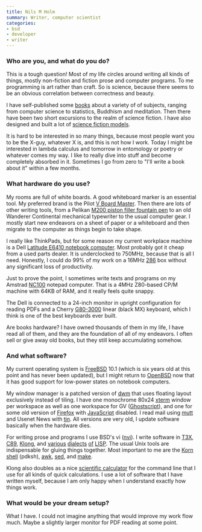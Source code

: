 ```yaml
---
title: Nils M Holm
summary: Writer, computer scientist
categories:
- bsd
- developer
- writer
---
```


### Who are you, and what do you do?

This is a tough question! Most of my life circles around writing all kinds of things, mostly non-fiction and fiction prose and computer programs. To me programming is art rather than craft. So is science, because there seems to be an obvious correlation between correctness and beauty.

I have self-published some [books](http://t3x.org/ "Nils' books.") about a variety of of subjects, ranging from computer science to statistics, Buddhism and meditation. Then there have been two short excursions to the realm of science fiction. I have also designed and built a lot of [science fiction models](http://t3x.org/sf/ "Nils' sci-fi models.").

It is hard to be interested in so many things, because most people want you to be the X-guy, whatever X is, and this is not how I work. Today I might be interested in lambda calculus and tomorrow in entomology or poetry or whatever comes my way. I like to really dive into stuff and become completely absorbed in it. Sometimes I go from zero to "I'll write a book about it" within a few months.

### What hardware do you use?

My rooms are full of white boards. A good whiteboard marker is an essential tool. My preferred brand is the Pilot [V Board Master][v-board-master]. Then there are lots of other writing tools, from a Pelikan [M200 piston filler fountain pen][m200] to an old Wanderer Continental mechanical typewriter to the usual computer gear. I mostly start new endeavors on a sheet of paper or a whiteboard and then migrate to the computer as things begin to take shape.

I really like ThinkPads, but for some reason my current workplace machine is a Dell [Latitude E6410 notebook computer][latitude-e6410]. Most probably got it cheap from a used parts dealer. It is underclocked to 750MHz, because that is all I need. Honestly, I could do 99% of my work on a 16MHz [286](https://en.wikipedia.org/wiki/Intel_80286 "The Wikipedia entry for the 286 CPU.") box without any significant loss of productivity.

Just to prove the point, I sometimes write texts and programs on my Amstrad [NC100][] notepad computer. That is a 4MHz Z80-based CP/M machine with 64KB of RAM, and it really feels quite snappy.

The Dell is connected to a 24-inch monitor in upright configuration for reading PDFs and a Cherry [G80-3000][] linear (black MX) keyboard, which I think is one of the best keyboards ever built.

Are books hardware? I have owned thousands of them in my life, I have read all of them, and they are the foundation of all of my endeavors. I often sell or give away old books, but they still keep accumulating somehow.

### And what software?

My current operating system is [FreeBSD][] 10.1 (which is six years old at this point and has never been updated), but I might return to [OpenBSD][] now that it has good support for low-power states on notebook computers.

My window manager is a patched version of [dwm][] that uses floating layout exclusively instead of tiling. I have one monochrome 80x24 [xterm][] window per workspace as well as one workspace for GV ([Ghostscript][]), and one for some old version of [Firefox][] with [JavaScript][] disabled. I read mail using [mutt][] and Usenet News with [tin][]. All versions are very old, I update software basically when the hardware dies.

For writing prose and programs I use BSD's vi ([nvi][]). I write software in [T3X][], [C89][c], [Klong][], and [various][s9fes] [dialects][lisp9] [of][kilo-lisp] [LISP][]. The usual Unix tools are indispensable for gluing things together. Most important to me are the [Korn shell][kornshell] (pdksh), [awk][], [sed][], and [make][].

Klong also doubles as a nice [scientific calculator](http://t3x.org/klong-stat/ "Nils' introduction to Klong's statistics module.") for the command line that I use for all kinds of quick calculations. I use a lot of software that I have written myself, because I am only happy when I understand exactly how things work.

### What would be your dream setup?

What I have. I could not imagine anything that would improve my work flow much. Maybe a slightly larger monitor for PDF reading at some point.

[awk]: https://en.wikipedia.org/wiki/AWK "Data formatting language/software."
[c]: https://en.wikipedia.org/wiki/C_(programming_language) "A compiled programming language."
[dwm]: https://dwm.suckless.org/ "A window manager for X."
[firefox]: https://www.mozilla.org/en-US/firefox/new/ "A cross-platform open-source web browser."
[freebsd]: https://www.freebsd.org/ "An open source operating system."
[g80-3000]: https://www.cherry.co.uk/cherry-g80-3000.html "A mechanical keyboard."
[ghostscript]: https://www.ghostscript.com/ "Software for working with PostScript and PDFs."
[javascript]: https://en.wikipedia.org/wiki/JavaScript "An interpreted scripting language."
[kilo-lisp]: http://t3x.org/klisp/ "A LISP interpreter."
[klong]: http://t3x.org/klong/ "An array programming language."
[kornshell]: http://www.kornshell.org "A command-line shell."
[latitude-e6410]: https://www.dell.com/mk/business/p/latitude-e6410/pd "A 14.1 inch PC laptop."
[lisp9]: http://t3x.org/lisp9/ "A dialect of Scheme based on LISP."
[lisp]: https://en.wikipedia.org/wiki/Lisp_(programming_language) "An old programming language."
[m200]: https://www.pelikan.com/pulse/Pulsar/en_US_INTL.FWI.displayShop.252287./classic-black "A fountain pen."
[make]: http://www.gnu.org/software/make/manual/make.html "Software to prepare code for compilation."
[mutt]: http://www.mutt.org/ "A command-line email client."
[nc100]: https://en.wikipedia.org/wiki/Amstrad_NC100 "A portable computer."
[nvi]: https://sites.google.com/a/bostic.com/keithbostic/vi/ "A variant of the command-line text editor."
[openbsd]: http://www.openbsd.org/ "An open-source operating system emphasising security and cryptography."
[s9fes]: http://t3x.org/s9fes/ "An interpreter for Scheme."
[sed]: http://www.gnu.org/software/sed/ "Text filtering software."
[t3x]: http://t3x.org/t3x/ "A procedural programming language."
[tin]: http://www.tin.org/ "A UseNet client."
[v-board-master]: https://pilotpen.com.au/products/v-board-master/ "A refillable whiteboard marker."
[xterm]: https://en.wikipedia.org/wiki/Xterm "Terminal software for the X Window System."
